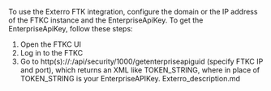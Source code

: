 To use the Exterro FTK integration, configure the domain or the IP address of the FTKC instance and the EnterpriseApiKey. To get the EnterpriseApiKey, follow these steps:
1. Open the FTKC UI
2. Log in to the FTKC
3. Go to http(s)://<ftkc-instance-ip>:<port>/api/security/1000/getenterpriseapiguid (specify FTKC IP and port), which returns an XML like TOKEN_STRING, where in place of TOKEN_STRING is your EnterpriseAPIKey.
Exterro_description.md
